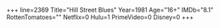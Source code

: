 +++
line=2369
Title="Hill Street Blues"
Year=1981
Age="16+"
IMDb="8.1"
RottenTomatoes=""
Netflix=0
Hulu=1
PrimeVideo=0
Disney=0
+++

